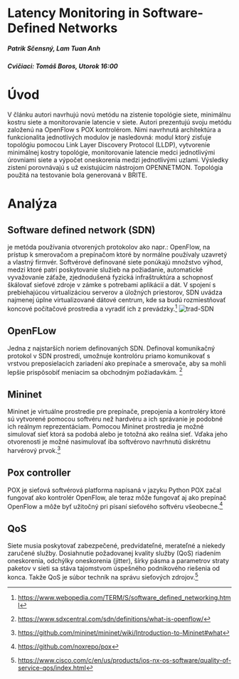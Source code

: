 # Latency Monitoring in Software-Defined Networks

##### Patrik Sčensný, Lam Tuan Anh              
##### Cvičiaci: Tomáš Boros, Utorok 16:00

# Úvod
V článku autori navrhujú novú metódu na zistenie topológie siete, minimálnu kostru siete a monitorovanie latencie v siete. 
Autori prezentujú svoju metódu založenú na OpenFlow s POX kontrolérom. Nimi navrhnutá architektúra a funkcionalita jednotlivých modulov je nasledovná: modul ktorý zisťuje topológiu pomocou Link Layer Discovery Protocol (LLDP), vytvorenie minimálnej kostry topológie, monitorovanie latencie medci jednotlivými úrovniami siete a výpočet oneskorenia medzi jednotlivými uzlami. Výsledky zistení porovnávajú s už existujúcim nástrojom OPENNETMON. Topológia použitá na testovanie bola generovaná v BRITE.


# Analýza

## Software defined network (SDN)
je metóda používania otvorených protokolov ako napr.: OpenFlow, na prístup k smerovačom a prepínačom ktoré by normálne používaly uzavretý a vlastný firmvér. Softvérové definované siete ponúkajú množstvo výhod, medzi ktoré patrí poskytovanie služieb na požiadanie, automatické vyvažovanie záťaže, zjednodušená fyzická infraštruktúra a schopnosť škálovať sieťové zdroje v zámke s potrebami aplikácií a dát. V spojení s prebiehajúcou virtualizáciou serverov a úložných priestorov, SDN uvádza najmenej úplne virtualizované dátové centrum, kde sa budú rozmiestňovať koncové počítačové prostredia a vyradiť ich z prevádzky.[^1]
 ![trad-SDN](https://image.slidesharecdn.com/ryu-sdn-framework-upload-130914010856-phpapp01/95/ryu-sdn-framework-7-638.jpg?cb=1379121452)

## OpenFLow
Jedna z najstarších noriem definovaných SDN. Definoval komunikačný protokol v SDN prostredí, umožnuje kontrolóru priamo komunikovať s vrstvou preposielacích zariadení ako prepínače a smerovače, aby sa mohli lepšie prispôsobiť meniacim sa obchodným požiadavkám. [^2]

## Mininet
Mininet je virtuálne prostredie pre prepínače, prepojenia a kontroléry ktoré sú vytvorené pomocou softvéru než hardvéru a ich správanie je podobné ich reálnym reprezentáciam. Pomocou Mininet prostredia je možné simulovať sieť ktorá sa podobá alebo je totožná ako reálna sieť. Vďaka jeho otvorenosti je možné nasimulovať iba softvérovo navrhnutú diskrétnu harvérový prvok.[^3]

## Pox controller
POX je sieťová softvérová platforma napísaná v jazyku Python POX začal fungovať ako kontrolér OpenFlow, ale teraz môže fungovať aj ako prepínač OpenFlow a môže byť užitočný pri písaní sieťového softvéru všeobecne.[^4]

## QoS
Siete musia poskytovať zabezpečené, predvídateľné, merateľné a niekedy zaručené služby. Dosiahnutie požadovanej kvality služby (QoS) riadením oneskorenia, odchýlky oneskorenia (jitter), šírky pásma a parametrov straty paketov v sieti sa stáva tajomstvom úspešného podnikového riešenia od konca. Takže QoS je súbor techník na správu sieťových zdrojov.[^5]

[^1]: https://www.webopedia.com/TERM/S/software_defined_networking.html
[^2]: https://www.sdxcentral.com/sdn/definitions/what-is-openflow/
[^3]: https://github.com/mininet/mininet/wiki/Introduction-to-Mininet#what
[^4]: https://github.com/noxrepo/pox
[^5]: https://www.cisco.com/c/en/us/products/ios-nx-os-software/quality-of-service-qos/index.html








